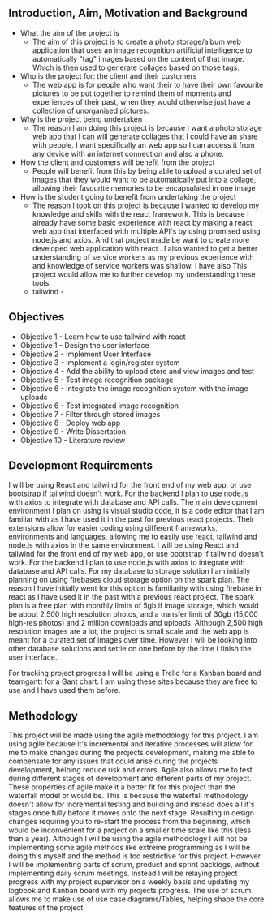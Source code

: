 
## Introduction, Aim, Motivation and Background
- What the aim of the project is
	- The aim of this project is to create a photo storage/album web application that uses an image recognition artificial intelligence to automatically "tag" images based on the content of that image. Which is then used to generate collages based on those tags. 
- Who is the project for: the client and their customers
	- The  web app is for people who want their to have their own favourite pictures to be put together to remind them of moments and experiences of their past, when they would otherwise just have a collection of unorganised pictures.
- Why is the project being undertaken
	- The reason I am doing this project is because I want a photo storage web app that I can will generate collages that I could have an share with people. I want specifically an web app so I can access it from any device with an internet connection and also a phone.
- How the client and customers will benefit from the project
	- People will benefit from this by being able to upload a  curated set of images that they would want to be automatically put into a collage, allowing their favourite memories to be encapsulated in one image
- How is the student going to benefit from undertaking the project
	-  The reason I took on this project is because I wanted to develop my knowledge and skills with the react framework. This is because I already have some basic experience with react by making a react web app that interfaced with multiple API's by using promised using node.js and axios. And that project made be want to create more  developed web application with react . I also wanted to get a better understanding of service workers as my previous experience with and knowledge of service workers was shallow. I have also This project would allow me to further develop my understanding these tools.
	- tailwind - 

## Objectives

- Objective 1 - Learn how to use tailwind with react
 - Objective 1 - Design the user interface
 - Objective 2 -  Implement User Interface
 - Objective 3 - Implement a login/register system
 - Objective 4 - Add the ability to upload store and view images and test
 - Objective 5 - Test image recognition package
 - Objective 6 - Integrate the image recognition system with the image uploads
 - Objective 6 - Test integrated image recognition
 - Objective 7  - Filter through stored images
 - Objective 8 - Deploy web app
 - Objective 9  - Write Dissertation
 - Objective 10 - Literature review

## Development Requirements
I will be using React and tailwind for the front end of my web app, or use bootstrap if tailwind doesn't work. For the backend I plan to use node.js with axios to integrate with database and API calls.
The main development environment I plan on using is visual studio code, it is a code editor that I am familiar with as I have used it in the past for previous react projects. Their extensions allow for easier coding using different frameworks, environments and languages, allowing me to easily use react, tailwind and node.js with axios in the same environment.
I will be using React and tailwind for the front end of my web app, or use bootstrap if tailwind doesn't work. For the backend I plan to use node.js with axios to integrate with database and API calls.
For my database to storage solution I am initially planning on using firebases cloud storage option on the spark plan. The reason I have initially went for this option is familiarity with using firebase in react as I have used it in the past with a previous react project. The spark plan is a free plan with monthly limits of 5gb if image storage, which would be about 2,500 high resolution photos, and a transfer limit of 30gb (15,000 high-res photos) and 2 million downloads and uploads. Although 2,500 high resolution images are a lot, the project is small scale and the web app is meant for a curated set of images over time. However I will be looking into other database solutions and settle on one before by the time I finish the user interface.

For tracking project progress I will be using a Trello for a Kanban board and teamgantt for a Gant chart. I am using these sites because they are free to use and I have used them before.

## Methodology
This project will be made using the agile methodology for this project. I am using agile because it's  incremental and iterative processes will allow for me to make changes during the projects development, making me able to compensate for any issues that could arise during the projects development, helping reduce risk and errors. Agile also allows me to test during different stages of development and different parts of my project. These properties of agile make it a better fit for this project than the waterfall model or would be. This is because the waterfall methodology doesn't allow for incremental testing and building and instead does all it's stages once fully before it moves onto the next stage. Resulting in design changes requiring you to re-start the process from the beginning, which would be inconvenient for a project on a smaller time scale like this (less than a year). Although I will be using the agile methodology I will not be implementing some agile methods like extreme programming as I will be doing this myself and the method is too restrictive for this project. However I will be implementing parts of scrum, product and sprint backlogs, without implementing daily scrum meetings. Instead I will be relaying project progress with my project supervisor on a weekly basis and updating my logbook and Kanban board with my projects progress. The use of scrum allows me to make use of use case diagrams/Tables, helping shape the core features of the project
